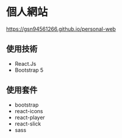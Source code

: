 # 個人網站

https://gsn94561266.github.io/personal-web

## 使用技術
- React.Js
- Bootstrap 5

## 使用套件

- bootstrap
- react-icons
- react-player
- react-slick
- sass